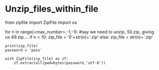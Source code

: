 # Unzip_files_within_file


from zipfile import ZipFile
import os 

for n in range(<max_number>,-1,-1):     #say we need to unzip, 50.zip, giving us 49.zip....
	if n < 10:
		zip_file = '0'+str(n)+'.zip'
	else:
		zip_file = str(n)+'.zip'

	print(zip_file)
	password = 'pass'

	with ZipFile(zip_file) as zf:
		zf.extractall(pwd=bytes(password,'utf-8'))

